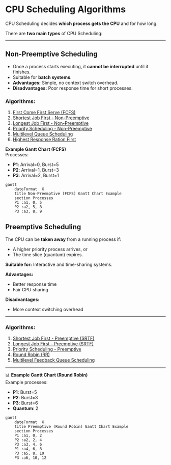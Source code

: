 # CPU Scheduling Algorithms

CPU Scheduling decides **which process gets the CPU** and for how long.

There are **two main types** of CPU Scheduling:

---

## Non-Preemptive Scheduling
- Once a process starts executing, it **cannot be interrupted** until it finishes.
- Suitable for **batch systems**.
- **Advantages:** Simple, no context switch overhead.
- **Disadvantages:** Poor response time for short processes.

### Algorithms:
1. [First Come First Serve (FCFS)](non-preemptive/fcfs)
2. [Shortest Job First - Non-Preemptive](non-preemptive/sjf)
3. [Longest Job First - Non-Preemptive](non-preemptive/ljf)
4. [Priority Scheduling - Non-Preemptive](non-preemptive/priority)
5. [Multilevel Queue Scheduling](non-preemptive/multilevel-queue)
6. [Highest Response Ration First](non-preemptive/hrrf)

**Example Gantt Chart (FCFS)**  
Processes:  
- **P1**: Arrival=0, Burst=5  
- **P2**: Arrival=1, Burst=3  
- **P3**: Arrival=2, Burst=1  

```mermaid
gantt
    dateFormat  X
    title Non-Preemptive (FCFS) Gantt Chart Example
    section Processes
    P1 :a1, 0, 5
    P2 :a2, 5, 8
    P3 :a3, 8, 9
```

## Preemptive Scheduling

The CPU can be **taken away** from a running process if:  
- A higher priority process arrives, or  
- The time slice (quantum) expires.  

**Suitable for:** Interactive and time-sharing systems.  

**Advantages:**  
- Better response time  
- Fair CPU sharing  

**Disadvantages:**  
- More context switching overhead  

---

### Algorithms:
1. [Shortest Job First - Preemptive (SRTF)](preemptive/sjf)
2. [Longest Job First - Preemptive (SRTF)](preemptive/ljf)
3. [Priority Scheduling - Preemptive](preemptive/priority)
4. [Round Robin (RR)](preemptive/round-robin)
5. [Multilevel Feedback Queue Scheduling](preemptive/multilevel-feedback-queue)

---

📊 **Example Gantt Chart (Round Robin)**  
Example processes:  
- **P1**: Burst=5  
- **P2**: Burst=3  
- **P3**: Burst=6  
- **Quantum**: 2  

```mermaid
gantt
    dateFormat  X
    title Preemptive (Round Robin) Gantt Chart Example
    section Processes
    P1 :a1, 0, 2
    P2 :a2, 2, 4
    P3 :a3, 4, 6
    P1 :a4, 6, 8
    P3 :a5, 8, 10
    P3 :a6, 10, 12
